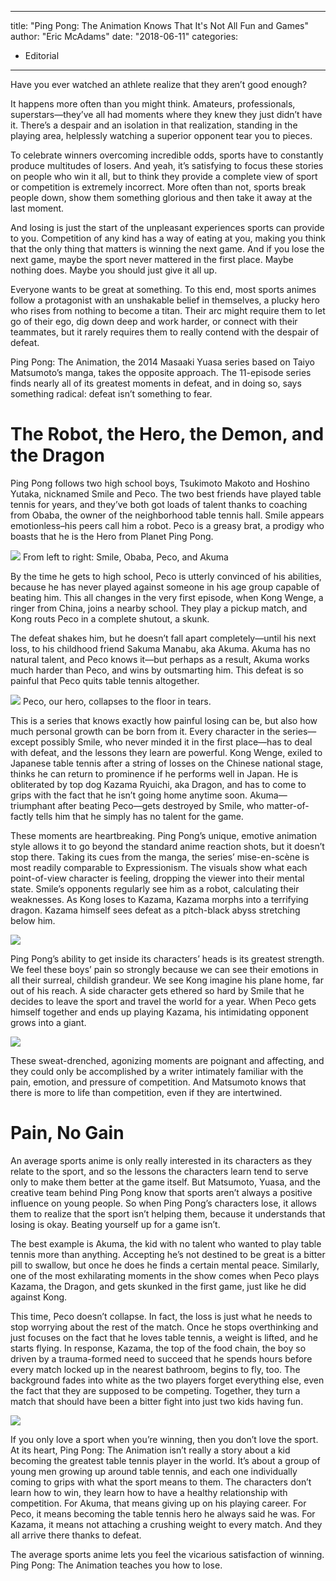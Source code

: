 
---
title: "Ping Pong: The Animation Knows That It's Not All Fun and Games"
author: "Eric McAdams"
date: "2018-06-11"
categories:
- Editorial
---

Have you ever watched an athlete realize that they aren’t good enough?

It happens more often than you might think. Amateurs, professionals, superstars—they’ve all had moments where they knew they just didn’t have it. There’s a despair and an isolation in that realization, standing in the playing area, helplessly watching a superior opponent tear you to pieces.

To celebrate winners overcoming incredible odds, sports have to constantly produce multitudes of losers. And yeah, it’s satisfying to focus these stories on people who win it all, but to think they provide a complete view of sport or competition is extremely incorrect. More often than not, sports break people down, show them something glorious and then take it away at the last moment.

And losing is just the start of the unpleasant experiences sports can provide to you. Competition of any kind has a way of eating at you, making you think that the only thing that matters is winning the next game. And if you lose the next game, maybe the sport never mattered in the first place. Maybe nothing does. Maybe you should just give it all up.

Everyone wants to be great at something. To this end, most sports animes follow a protagonist with an unshakable belief in themselves, a plucky hero who rises from nothing to become a titan. Their arc might require them to let go of their ego, dig down deep and work harder, or connect with their teammates, but it rarely requires them to really contend with the despair of defeat. 

Ping Pong: The Animation, the 2014 Masaaki Yuasa series based on Taiyo Matsumoto’s manga, takes the opposite approach. The 11-episode series finds nearly all of its greatest moments in defeat, and in doing so, says something radical: defeat isn’t something to fear.

# The Robot, the Hero, the Demon, and the Dragon

Ping Pong follows two high school boys, Tsukimoto Makoto and Hoshino Yutaka, nicknamed Smile and Peco. The two best friends have played table tennis for years, and they’ve both got loads of talent thanks to coaching from Obaba, the owner of the neighborhood table tennis hall. Smile appears emotionless&#8211;his peers call him a robot. Peco is a greasy brat, a prodigy who boasts that he is the Hero from Planet Ping Pong.

![](https://i1.wp.com/vrvblog.co/wp-content/uploads/2018/11/image10-1024x573.jpg?resize=1024%2C573&#038;ssl=1)
From left to right: Smile, Obaba, Peco, and Akuma

By the time he gets to high school, Peco is utterly convinced of his abilities, because he has never played against someone in his age group capable of beating him. This all changes in the very first episode, when Kong Wenge, a ringer from China, joins a nearby school. They play a pickup match, and Kong routs Peco in a complete shutout, a skunk.

The defeat shakes him, but he doesn’t fall apart completely—until his next loss, to his childhood friend Sakuma Manabu, aka Akuma. Akuma has no natural talent, and Peco knows it—but perhaps as a result, Akuma works much harder than Peco, and wins by outsmarting him. This defeat is so painful that Peco quits table tennis altogether.

![](https://i1.wp.com/vrvblog.co/wp-content/uploads/2018/11/image6-1024x570.jpg?resize=1024%2C570&#038;ssl=1)
Peco, our hero, collapses to the floor in tears.

This is a series that knows exactly how painful losing can be, but also how much personal growth can be born from it. Every character in the series—except possibly Smile, who never minded it in the first place—has to deal with defeat, and the lessons they learn are powerful. Kong Wenge, exiled to Japanese table tennis after a string of losses on the Chinese national stage, thinks he can return to prominence if he performs well in Japan. He is obliterated by top dog Kazama Ryuichi, aka Dragon, and has to come to grips with the fact that he isn’t going home anytime soon. Akuma—triumphant after beating Peco—gets destroyed by Smile, who matter-of-factly tells him that he simply has no talent for the game.

These moments are heartbreaking. Ping Pong’s unique, emotive animation style allows it to go beyond the standard anime reaction shots, but it doesn’t stop there. Taking its cues from the manga, the series’ mise-en-scène is most readily comparable to Expressionism. The visuals show what each point-of-view character is feeling, dropping the viewer into their mental state. Smile’s opponents regularly see him as a robot, calculating their weaknesses. As Kong loses to Kazama, Kazama morphs into a terrifying dragon. Kazama himself sees defeat as a pitch-black abyss stretching below him.

![](https://i2.wp.com/vrvblog.co/wp-content/uploads/2018/11/image7-1024x560.jpg?resize=1024%2C560&#038;ssl=1)

Ping Pong’s ability to get inside its characters’ heads is its greatest strength. We feel these boys’ pain so strongly because we can see their emotions in all their surreal, childish grandeur. We see Kong imagine his plane home, far out of his reach. A side character gets ethered so hard by Smile that he decides to leave the sport and travel the world for a year. When Peco gets himself together and ends up playing Kazama, his intimidating opponent grows into a giant.

![](https://i1.wp.com/vrvblog.co/wp-content/uploads/2018/11/image5-1-1024x572.jpg?resize=1024%2C572&#038;ssl=1)

These sweat-drenched, agonizing moments are poignant and affecting, and they could only be accomplished by a writer intimately familiar with the pain, emotion, and pressure of competition. And Matsumoto knows that there is more to life than competition, even if they are intertwined.

# Pain, No Gain

An average sports anime is only really interested in its characters as they relate to the sport, and so the lessons the characters learn tend to serve only to make them better at the game itself. But Matsumoto, Yuasa, and the creative team behind Ping Pong know that sports aren’t always a positive influence on young people. So when Ping Pong’s characters lose, it allows them to realize that the sport isn’t helping them, because it understands that losing is okay. Beating yourself up for a game isn’t.

The best example is Akuma, the kid with no talent who wanted to play table tennis more than anything. Accepting he’s not destined to be great is a bitter pill to swallow, but once he does he finds a certain mental peace. Similarly, one of the most exhilarating moments in the show comes when Peco plays Kazama, the Dragon, and gets skunked in the first game, just like he did against Kong.

This time, Peco doesn’t collapse. In fact, the loss is just what he needs to stop worrying about the rest of the match. Once he stops overthinking and just focuses on the fact that he loves table tennis, a weight is lifted, and he starts flying. In response, Kazama, the top of the food chain, the boy so driven by a trauma-formed need to succeed that he spends hours before every match locked up in the nearest bathroom, begins to fly, too. The background fades into white as the two players forget everything else, even the fact that they are supposed to be competing. Together, they turn a match that should have been a bitter fight into just two kids having fun.

![](https://i1.wp.com/vrvblog.co/wp-content/uploads/2018/11/image2-1-1024x568.jpg?resize=1024%2C568&#038;ssl=1)

If you only love a sport when you’re winning, then you don’t love the sport. At its heart, Ping Pong: The Animation isn’t really a story about a kid becoming the greatest table tennis player in the world. It’s about a group of young men growing up around table tennis, and each one individually coming to grips with what the sport means to them. The characters don’t learn how to win, they learn how to have a healthy relationship with competition. For Akuma, that means giving up on his playing career. For Peco, it means becoming the table tennis hero he always said he was. For Kazama, it means not attaching a crushing weight to every match. And they all arrive there thanks to defeat.

The average sports anime lets you feel the vicarious satisfaction of winning. Ping Pong: The Animation teaches you how to lose.
